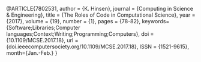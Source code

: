 
@ARTICLE{7802531,
author = {K. Hinsen},
journal = {Computing in Science & Engineering},
title = {The Roles of Code in Computational Science},
year = {2017},
volume = {19},
number = {1},
pages = {78-82},
keywords={Software;Libraries;Computer languages;Context;Writing;Programming;Computers},
doi = {10.1109/MCSE.2017.18},
url = {doi.ieeecomputersociety.org/10.1109/MCSE.2017.18},
ISSN = {1521-9615},
month={Jan.-Feb.}
}
